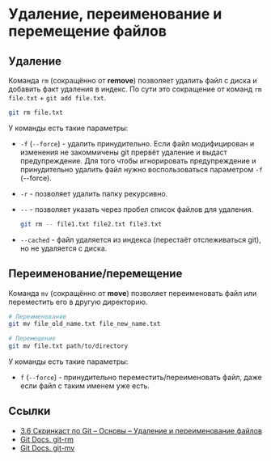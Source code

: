 # Удаление, переименование и перемещение файлов

## Удаление

Команда `rm` (сокращённо от **remove**) позволяет удалить файл с диска и добавить факт удаления в индекс. По сути это сокращение от команд `rm file.txt` + `git add file.txt`.

```bash
git rm file.txt
```

У команды есть такие параметры:

- `-f` (`--force`) - удалить принудительно. Если файл модифицирован и изменения не закоммичены git прервёт удаление и выдаст предупреждение. Для того чтобы игнорировать предупреждение и принудительно удалить файл нужно воспользоваться параметром `-f` (--force).
- `-r` - позволяет удалить папку рекурсивно.
- `--` - позволяет указать через пробел список файлов для удаления.

  ```bash
  git rm -- file1.txt file2.txt file3.txt
  ```

- `--cached` - файл удаляется из индекса (перестаёт отслеживаться git), но не удаляется с диска.

## Переименование/перемещение

Команда `mv` (сокращённо от **move**) позволяет переименовать файл или переместить его в другую директорию.

```bash
# Переименование
git mv file_old_name.txt file_new_name.txt

# Перемещение
git mv file.txt path/to/directory
```

У команды есть такие параметры:

- `f` (`--force`) - принудительно переместить/переименовать файл, даже если файл с таким именем уже есть.

## Ссылки

- [3.6 Скринкаст по Git – Основы – Удаление и переименование файлов](https://youtu.be/PngevuwjOi0)
- [Git Docs. git-rm](https://git-scm.com/docs/git-rm)
- [Git Docs. git-mv](https://git-scm.com/docs/git-mv)
